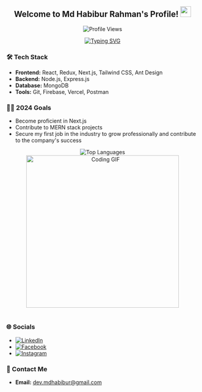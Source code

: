 <div align="center">
  <h2>Welcome to Md Habibur Rahman's Profile! <img src="https://media.giphy.com/media/hvRJCLFzcasrR4ia7z/giphy.gif" width="28"></h2>
</div>


<p align="center">
  <img src="https://komarev.com/ghpvc/?username=hrhabib07&label=Profile%20views&color=0e75b6&style=flat" alt="Profile Views" />
</p>

<div align="center">
  <a href="https://git.io/typing-svg">
    <img src="https://readme-typing-svg.demolab.com?font=Fira+Code&color=38C2FF&center=true&vCenter=true&width=435&lines=Web+Developer;MERN+Stack+Developer;Next.js+Enthusiast" alt="Typing SVG" />
  </a>
</div>



### 🛠️ Tech Stack

- **Frontend:** React, Redux, Next.js, Tailwind CSS, Ant Design
- **Backend:** Node.js, Express.js
- **Database:** MongoDB
- **Tools:** Git, Firebase, Vercel, Postman


### 👨‍💻 2024 Goals

- Become proficient in Next.js
- Contribute to MERN stack projects
- Secure my first job in the industry to grow professionally and contribute to the company's success


  
<div align="center" style="display: flex; justify-content: center; align-items: center; flex-direction: column;">
<div style="display: flex; justify-content: center; align-items: center; flex-direction: column;">
  <img src="https://github-readme-stats.vercel.app/api/top-langs?username=hrhabib07&show_icons=true&locale=en&layout=compact" alt="Top Languages" />
</div>
  <img alt="Coding GIF" width="400" src="https://64.media.tumblr.com/2d0af9c90d1b1107313cc20bda01548a/tumblr_outwxnanpp1u79o2lo1_1280.gif">

</div>

<br clear="both" />


### 🌐 Socials

- [![LinkedIn](https://img.shields.io/badge/LinkedIn-%230077B5.svg?logo=linkedin&logoColor=white)](https://linkedin.com/in/mdhabibur-hr7) 
- [![Facebook](https://img.shields.io/badge/Facebook-%231877F2.svg?logo=Facebook&logoColor=white)](https://facebook.com/habib.tgc) 
- [![Instagram](https://img.shields.io/badge/Instagram-%23E4405F.svg?logo=Instagram&logoColor=white)](https://instagram.com/habib.tgc)



### 📧 Contact Me

- **Email:** [dev.mdhabibur@gmail.com](mailto:dev.mdhabibur@gmail.com)
